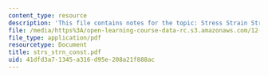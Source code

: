 ```yaml
---
content_type: resource
description: 'This file contains notes for the topic: Stress Strain Strength profiles.'
file: /media/https%3A/open-learning-course-data-rc.s3.amazonaws.com/12-524-mechanical-properties-of-rocks-fall-2005/41dfd3a71345a316d95e208a21f888ac_strs_strn_const.pdf
file_type: application/pdf
resourcetype: Document
title: strs_strn_const.pdf
uid: 41dfd3a7-1345-a316-d95e-208a21f888ac
---
```

